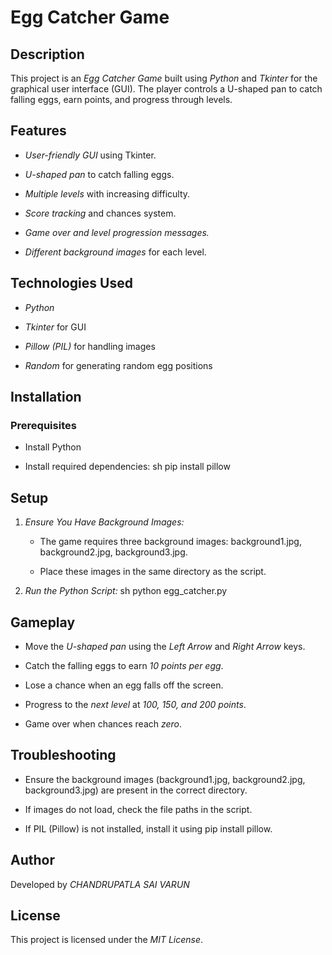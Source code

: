 # Egg Catcher Game

## Description

This project is an *Egg Catcher Game* built using *Python* and *Tkinter* for the graphical user interface (GUI). The player controls a U-shaped pan to catch falling eggs, earn points, and progress through levels.

## Features

- *User-friendly GUI* using Tkinter.

- *U-shaped pan* to catch falling eggs.

- *Multiple levels* with increasing difficulty.

- *Score tracking* and chances system.

- *Game over and level progression messages.*

- *Different background images* for each level.


## Technologies Used

- *Python*

- *Tkinter* for GUI

- *Pillow (PIL)* for handling images

- *Random* for generating random egg positions


## Installation

### Prerequisites

- Install Python 

- Install required dependencies:
  sh
  pip install pillow
  

## Setup

1. *Ensure You Have Background Images:*
   - The game requires three background images: background1.jpg, background2.jpg, background3.jpg.

   - Place these images in the same directory as the script.


2. *Run the Python Script:*
   sh
   python egg_catcher.py
   

## Gameplay

- Move the *U-shaped pan* using the *Left Arrow* and *Right Arrow* keys.

- Catch the falling eggs to earn *10 points per egg*.

- Lose a chance when an egg falls off the screen.

- Progress to the *next level* at *100, 150, and 200 points*.

- Game over when chances reach *zero*.


## Troubleshooting

- Ensure the background images (background1.jpg, background2.jpg, background3.jpg) are present in the correct directory.

- If images do not load, check the file paths in the script.

- If PIL (Pillow) is not installed, install it using pip install pillow.


## Author

Developed by *CHANDRUPATLA SAI VARUN*


## License

This project is licensed under the *MIT License*.
